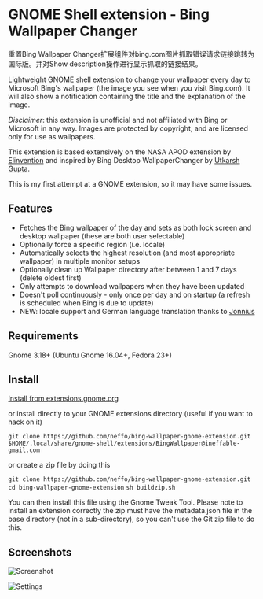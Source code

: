 # GNOME Shell extension - Bing Wallpaper Changer

重置Bing Wallpaper Changer扩展组件对bing.com图片抓取错误请求链接跳转为国际版。并对Show description操作进行显示抓取的链接结果。

Lightweight GNOME shell extension to change your wallpaper every day to
Microsoft Bing's wallpaper (the image you see when you visit Bing.com). It will
also show a notification containing the title and the explanation of the image.

*Disclaimer*: this extension is unofficial and not affiliated with Bing or
Microsoft in any way. Images are protected by copyright, and are licensed only
for use as wallpapers.

This extension is based extensively on the NASA APOD extension by [Elinvention](https://github.com/Elinvention)
and inspired by Bing Desktop WallpaperChanger by [Utkarsh Gupta](https://github.com/UtkarshGpta).

This is my first attempt at a GNOME extension, so it may have some issues.

## Features

* Fetches the Bing wallpaper of the day and sets as both lock screen and desktop wallpaper (these are both user selectable)
* Optionally force a specific region (i.e. locale)
* Automatically selects the highest resolution (and most appropriate wallpaper) in multiple monitor setups
* Optionally clean up Wallpaper directory after between 1 and 7 days (delete oldest first)
* Only attempts to download wallpapers when they have been updated
* Doesn't poll continuously - only once per day and on startup (a refresh is scheduled when Bing is due to update)
* NEW: locale support and German language translation thanks to [Jonnius](https://github.com/jonnius)

## Requirements

Gnome 3.18+ (Ubuntu Gnome 16.04+, Fedora 23+)

## Install

[Install from extensions.gnome.org](https://extensions.gnome.org/extension/1262/bing-wallpaper-changer/)

or install directly to your GNOME extensions directory (useful if you want to hack on it)

`git clone https://github.com/neffo/bing-wallpaper-gnome-extension.git $HOME/.local/share/gnome-shell/extensions/BingWallpaper@ineffable-gmail.com`

or create a zip file by doing this

`git clone https://github.com/neffo/bing-wallpaper-gnome-extension.git`
`cd bing-wallpaper-gnome-extension`
`sh buildzip.sh`

You can then install this file using the Gnome Tweak Tool. Please note to install an extension correctly the zip must have the metadata.json file in the base directory (not in a sub-directory), so you can't use the Git zip file to do this.


## Screenshots

![Screenshot](/linux/BingWallpaer/screenshot/notification.png)

![Settings](/linux/BingWallper/screenshot/settings.png)
